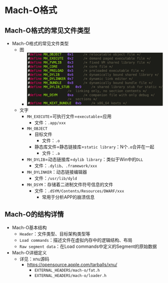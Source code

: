 # Mach-O格式


## Mach-O格式的常见文件类型

* Mach-O格式的常见文件类型
  * 图
    * ![mach_o_format_files](../assets/img/mach_o_format_files.jpg)
  * 文字
    * `MH_EXECUTE`=可执行文件=`executable`=应用
      * 文件：`.app/xxx`
    * `MH_OBJECT`
      * 目标文件
        * 文件：`.o`
      * 静态库文件=静态链接库=`static library`：N个`.o`合并在一起
        * 文件：`.a`
    * `MH_DYLIB`=动态链接库=`dylib library`：类似于Win中的`DLL`
      * 文件：`.dylib`、`.framework/xxx`
    * `MH_DYLINKER`：动态链接编辑器
      * 文件：`/usr/lib/dyld`
    * `MH_DSYM`：存储着二进制文件符号信息的文件
      * 文件：`.dSYM/Contents/Resources/DWARF/xxx`
        * 常用于分析APP的崩溃信息

## Mach-O的结构详情

* Mach-O基本结构
  * `Header`：文件类型、目标架构类型等
  * `Load commands`：描述文件在虚拟内存中的逻辑结构、布局
  * `Raw segment data`：在Load commands中定义的Segment的原始数据
* Mach-O详细定义
  * 详见：xnu源码
    * https://opensource.apple.com/tarballs/xnu/
      * `EXTERNAL_HEADERS/mach-o/fat.h`
      * `EXTERNAL_HEADERS/mach-o/loader.h`
